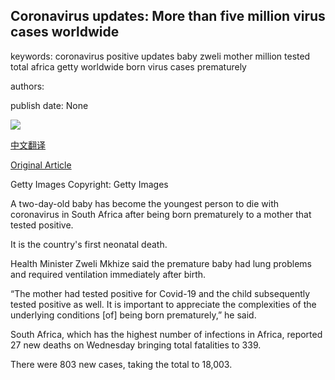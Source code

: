 ## Coronavirus updates: More than five million virus cases worldwide

keywords: coronavirus positive updates baby zweli mother million tested total africa getty worldwide born virus cases prematurely

authors: 

publish date: None

![](https://m.files.bbci.co.uk/modules/bbc-morph-news-waf-page-meta/4.1.2/bbc_news_logo.png)

[中文翻译](Coronavirus%20updates%3A%20More%20than%20five%20million%20virus%20cases%20worldwide_zh.md)

[Original Article](https://www.bbc.com/news/live/world-52749186)

Getty Images Copyright: Getty Images

A two-day-old baby has become the youngest person to die with coronavirus in South Africa after being born prematurely to a mother that tested positive.

It is the country's first neonatal death.

Health Minister Zweli Mkhize said the premature baby had lung problems and required ventilation immediately after birth.

“The mother had tested positive for Covid-19 and the child subsequently tested positive as well. It is important to appreciate the complexities of the underlying conditions [of] being born prematurely,” he said.

South Africa, which has the highest number of infections in Africa, reported 27 new deaths on Wednesday bringing total fatalities to 339.

There were 803 new cases, taking the total to 18,003.